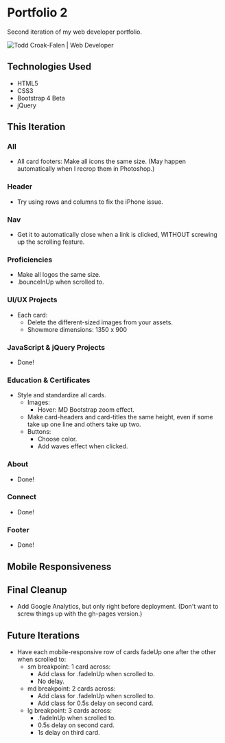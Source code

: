 # Portfolio 2

Second iteration of my web developer portfolio.

![Todd Croak-Falen | Web Developer](https://github.com/toddcf/portfolio2/blob/master/assets/video/tcf-webdesign.gif "Todd Croak-Falen | Web Developer")

## Technologies Used

- HTML5
- CSS3
- Bootstrap 4 Beta
- jQuery

## This Iteration

### All

- All card footers: Make all icons the same size. (May happen automatically when I recrop them in Photoshop.)

### Header

- Try using rows and columns to fix the iPhone issue.

### Nav

- Get it to automatically close when a link is clicked, WITHOUT screwing up the scrolling feature.

### Proficiencies

- Make all logos the same size.
- .bounceInUp when scrolled to.

### UI/UX Projects

- Each card:
  - Delete the different-sized images from your assets.
  - Showmore dimensions: 1350 x 900
  

### JavaScript & jQuery Projects

- Done!

### Education & Certificates

- Style and standardize all cards.
	- Images:
		- Hover: MD Bootstrap zoom effect.
	- Make card-headers and card-titles the same height, even if some take up one line and others take up two.
	- Buttons:
		- Choose color.
		- Add waves effect when clicked.

### About

- Done!

### Connect

- Done!

### Footer

- Done!

## Mobile Responsiveness

## Final Cleanup

- Add Google Analytics, but only right before deployment. (Don't want to screw things up with the gh-pages version.)

## Future Iterations

- Have each mobile-responsive row of cards fadeUp one after the other when scrolled to:
	- sm breakpoint: 1 card across:
	  - Add class for .fadeInUp when scrolled to.
	  - No delay.
	- md breakpoint: 2 cards across:
	  - Add class for .fadeInUp when scrolled to.
	  - Add class for 0.5s delay on second card.
	- lg breakpoint: 3 cards across:
	  - .fadeInUp when scrolled to.
	  - 0.5s delay on second card.
	  - 1s delay on third card.